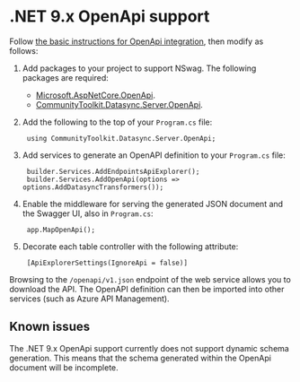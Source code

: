 # .NET 9.x OpenApi support

Follow [the basic instructions for OpenApi integration](https://learn.microsoft.com/en-us/aspnet/core/fundamentals/openapi/aspnetcore-openapi?view=aspnetcore-9.0&tabs=visual-studio), then modify as follows:

1. Add packages to your project to support NSwag.  The following packages are required:

    * [Microsoft.AspNetCore.OpenApi](https://www.nuget.org/packages/Microsoft.AspNetCore.OpenApi).
    * [CommunityToolkit.Datasync.Server.OpenApi](https://www.nuget.org/packages/CommunityToolkit.Datasync.Server.OpenApi).

2. Add the following to the top of your `Program.cs` file:

        using CommunityToolkit.Datasync.Server.OpenApi;

3. Add services to generate an OpenAPI definition to your `Program.cs` file:

        builder.Services.AddEndpointsApiExplorer();
        builder.Services.AddOpenApi(options => options.AddDatasyncTransformers());

4. Enable the middleware for serving the generated JSON document and the Swagger UI, also in `Program.cs`:

        app.MapOpenApi();

5. Decorate each table controller with the following attribute:

        [ApiExplorerSettings(IgnoreApi = false)]

Browsing to the `/openapi/v1.json` endpoint of the web service allows you to download the API.  The OpenAPI definition can then be imported into other services (such as Azure API Management).

## Known issues

The .NET 9.x OpenApi support currently does not support dynamic schema generation.  This means that the schema generated within the OpenApi document will be incomplete.
